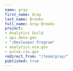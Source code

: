 ```yaml
---
name: gray
first_name: Gray
last_name: Brooks
full_name: Gray Brooks
project:
- Analytics Guild
- api.data.gov
- "/Devleoper Program"
- analytics.usa.gov
- pulse.cio.gov
redirect_from: "/team/gray/"
published: true
---
```


